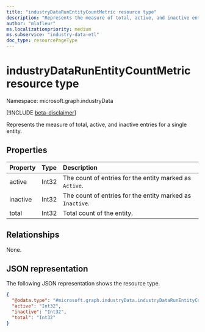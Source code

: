 ```yaml
---
title: "industryDataRunEntityCountMetric resource type"
description: "Represents the measure of total, active, and inactive entries for a single entity."
author: "mlafleur"
ms.localizationpriority: medium
ms.subservice: "industry-data-etl"
doc_type: resourcePageType
---
```


# industryDataRunEntityCountMetric resource type

Namespace: microsoft.graph.industryData

[!INCLUDE [beta-disclaimer](../../includes/beta-disclaimer.md)]

Represents the measure of total, active, and inactive entries for a single entity.

## Properties

| Property | Type  | Description                                               |
| :------- | :---- | :-------------------------------------------------------- |
| active   | Int32 | The count of entries for the entity marked as `Active`.   |
| inactive | Int32 | The count of entries for the entity marked as `Inactive`. |
| total    | Int32 | Total count of the entity.                                |

## Relationships

None.

## JSON representation

The following JSON representation shows the resource type.

<!-- {
  "blockType": "resource",
  "@odata.type": "microsoft.graph.industryData.industryDataRunEntityCountMetric"
}
-->

```json
{
  "@odata.type": "#microsoft.graph.industryData.industryDataRunEntityCountMetric",
  "active": "Int32",
  "inactive": "Int32",
  "total": "Int32"
}
```

